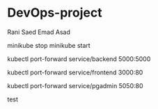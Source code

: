 # DevOps-project
Rani Saed
Emad Asad
 

minikube stop
minikube start


kubectl port-forward service/backend 5000:5000

kubectl port-forward service/frontend 3000:80

kubectl port-forward service/pgadmin 5050:80

test
